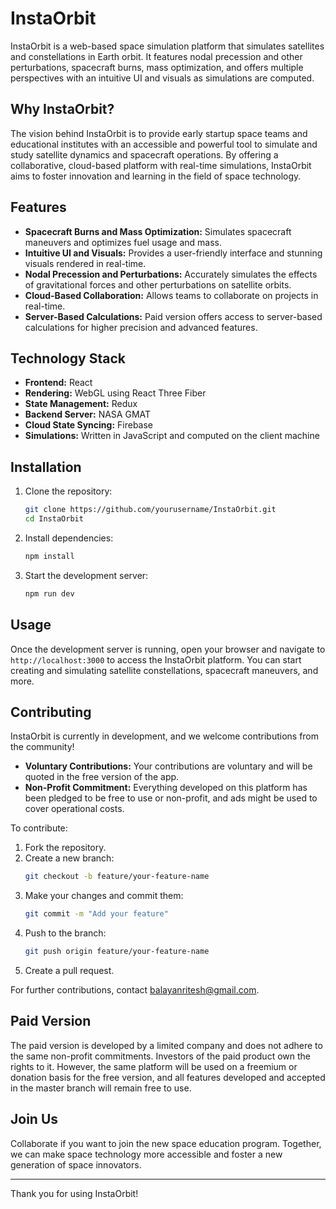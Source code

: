 # InstaOrbit

InstaOrbit is a web-based space simulation platform that simulates satellites and constellations in Earth orbit. It features nodal precession and other perturbations, spacecraft burns, mass optimization, and offers multiple perspectives with an intuitive UI and visuals as simulations are computed.

## Why InstaOrbit?

The vision behind InstaOrbit is to provide early startup space teams and educational institutes with an accessible and powerful tool to simulate and study satellite dynamics and spacecraft operations. By offering a collaborative, cloud-based platform with real-time simulations, InstaOrbit aims to foster innovation and learning in the field of space technology.

## Features

- **Spacecraft Burns and Mass Optimization:** Simulates spacecraft maneuvers and optimizes fuel usage and mass.
- **Intuitive UI and Visuals:** Provides a user-friendly interface and stunning visuals rendered in real-time.
- **Nodal Precession and Perturbations:** Accurately simulates the effects of gravitational forces and other perturbations on satellite orbits.
- **Cloud-Based Collaboration:** Allows teams to collaborate on projects in real-time.
- **Server-Based Calculations:** Paid version offers access to server-based calculations for higher precision and advanced features.

## Technology Stack

- **Frontend:** React
- **Rendering:** WebGL using React Three Fiber
- **State Management:** Redux
- **Backend Server:** NASA GMAT
- **Cloud State Syncing:** Firebase
- **Simulations:** Written in JavaScript and computed on the client machine

## Installation

1. Clone the repository:
    ```sh
    git clone https://github.com/yourusername/InstaOrbit.git
    cd InstaOrbit
    ```

2. Install dependencies:
    ```sh
    npm install
    ```

3. Start the development server:
    ```sh
    npm run dev
    ```

## Usage

Once the development server is running, open your browser and navigate to `http://localhost:3000` to access the InstaOrbit platform. You can start creating and simulating satellite constellations, spacecraft maneuvers, and more.

## Contributing

InstaOrbit is currently in development, and we welcome contributions from the community! 

- **Voluntary Contributions:** Your contributions are voluntary and will be quoted in the free version of the app.
- **Non-Profit Commitment:** Everything developed on this platform has been pledged to be free to use or non-profit, and ads might be used to cover operational costs.

To contribute:

1. Fork the repository.
2. Create a new branch:
    ```sh
    git checkout -b feature/your-feature-name
    ```
3. Make your changes and commit them:
    ```sh
    git commit -m "Add your feature"
    ```
4. Push to the branch:
    ```sh
    git push origin feature/your-feature-name
    ```
5. Create a pull request.

For further contributions, contact [balayanritesh@gmail.com](mailto:balayanritesh@gmail.com).

## Paid Version

The paid version is developed by a limited company and does not adhere to the same non-profit commitments. Investors of the paid product own the rights to it. However, the same platform will be used on a freemium or donation basis for the free version, and all features developed and accepted in the master branch will remain free to use.



## Join Us

Collaborate if you want to join the new space education program. Together, we can make space technology more accessible and foster a new generation of space innovators.

---

Thank you for using InstaOrbit!
